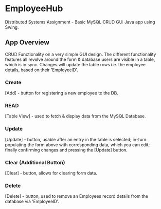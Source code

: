 # EmployeeHub
Distributed Systems Assignment - Basic MySQL CRUD GUI Java app using Swing.  

## App Overview
CRUD Functionality on a very simple GUI design. The different functionality features all revolve around the form & database users are visible in a table, which is in sync. Changes will update the table rows i.e. the employee details, based on their 'EmployeeID'.  

### Create
[Add] - button for registering a new employee to the DB.

### READ
[Table View] - used to fetch & display data from the MySQL Database.

### Update
[Update] - button, usable after an entry in the table is selected; in-turn populating the form above with corresponding data, which you can edit; finally confirming changes and pressing the [Update] button.

### Clear (Additional Button) 
[Clear] - button, allows for clearing form data. 

### Delete
[Delete] - button, used to remove an Employees record details from the database via 'EmployeeID'.
